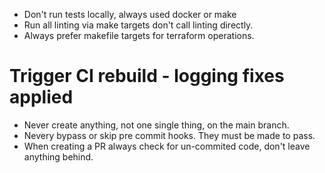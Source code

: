 - Don't run tests locally, always used docker or make
- Run all linting via make targets don't call linting directly.
- Always prefer makefile targets for terraform operations.
# Trigger CI rebuild - logging fixes applied
- Never create anything, not one single thing, on the main branch.
- Nevery bypass or skip pre commit hooks. They must be made to pass.
- When creating a PR always check for un-commited code, don't leave anything behind.
